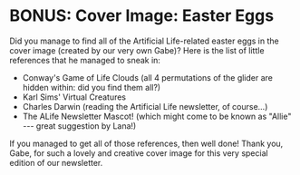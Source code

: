 # BONUS: Cover Image: Easter Eggs 

Did you manage to find all of the Artificial Life-related easter eggs in the cover image (created by our very own Gabe)? Here is the list of little references that he managed to sneak in:

- Conway's Game of Life Clouds (all 4 permutations of the glider are hidden within: did you find them all?)
- Karl Sims' Virtual Creatures
- Charles Darwin (reading the Artificial Life newsletter, of course...)
- The ALife Newsletter Mascot! (which might come to be known as "Allie" --- great suggestion by Lana!)

If you managed to get all of those references, then well done! Thank you, Gabe, for such a lovely and creative cover image for this very special edition of our newsletter.
